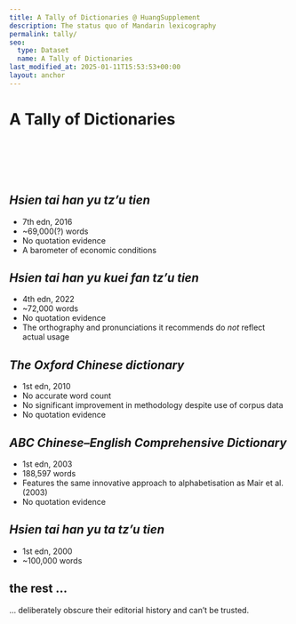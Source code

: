 ```yaml
---
title: A Tally of Dictionaries @ HuangSupplement
description: The status quo of Mandarin lexicography
permalink: tally/
seo:
  type: Dataset
  name: A Tally of Dictionaries
last_modified_at: 2025-01-11T15:53:53+00:00
layout: anchor
---
```

# A Tally of Dictionaries
&nbsp;  
&nbsp;  
&nbsp;  
&nbsp;  
## _Hsien tai han yu tz’u tien_

- 7th edn, 2016
- ~69,000(?) words
- No quotation evidence
- A barometer of economic conditions

## _Hsien tai han yu kuei fan tz’u tien_

- 4th edn, 2022
- ~72,000 words
- No quotation evidence
- The orthography and pronunciations it recommends do _not_ reflect actual usage

## _The Oxford Chinese dictionary_

- 1st edn, 2010
- No accurate word count 
- No significant improvement in methodology despite use of corpus data
- No quotation evidence

## _ABC Chinese–English Comprehensive Dictionary_

- 1st edn, 2003
- 188,597 words
- Features the same innovative approach to alphabetisation as Mair et al. (2003)
- No quotation evidence

## _Hsien tai han yu ta tz’u tien_

- 1st edn, 2000
- ~100,000 words

## the rest …
… deliberately obscure their editorial history and can’t be trusted.
